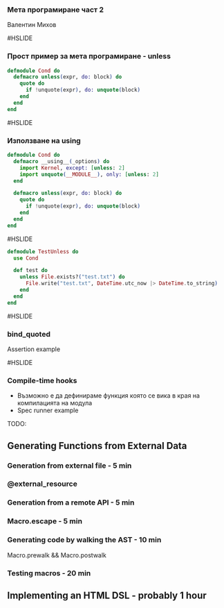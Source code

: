 ### Мета програмиране част 2

Валентин Михов

#HSLIDE

### Прост пример за мета програмиране - unless

```elixir
defmodule Cond do
  defmacro unless(expr, do: block) do
    quote do
      if !unquote(expr), do: unquote(block)
    end
  end
end
```

#HSLIDE

### Използване на using

```elixir
defmodule Cond do
  defmacro __using__(_options) do
    import Kernel, except: [unless: 2]
    import unquote(__MODULE__), only: [unless: 2]
  end

  defmacro unless(expr, do: block) do
    quote do
      if !unquote(expr), do: unquote(block)
    end
  end
end
```

#HSLIDE

```elixir
defmodule TestUnless do
  use Cond

  def test do
    unless File.exists?("test.txt") do
      File.write("test.txt", DateTime.utc_now |> DateTime.to_string)
    end
  end
end
```

#HSLIDE

### bind_quoted

Assertion example

#HSLIDE

### Compile-time hooks

* Възможно е да дефинираме функция която се вика в края на компилацията на модула
* Spec runner example


TODO:

## Generating Functions from External Data

### Generation from external file - 5 min

### @external_resource

### Generation from a remote API - 5 min

### Macro.escape - 5 min

### Generating code by walking the AST - 10 min

Macro.prewalk && Macro.postwalk

### Testing macros - 20 min

## Implementing an HTML DSL - probably 1 hour
